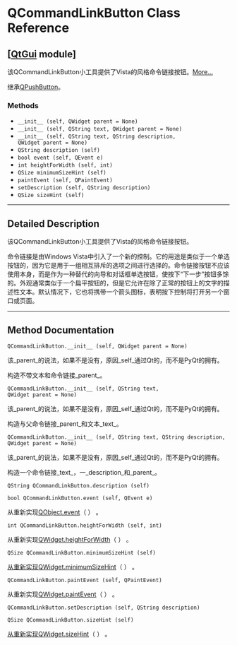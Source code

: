 # QCommandLinkButton Class Reference

## [[QtGui](index.htm) module]

该QCommandLinkButton小工具提供了Vista的风格命令链接按钮。[More...](#details)

继承[QPushButton](qpushbutton.html)。

### Methods

*   `__init__ (self, QWidget parent = None)`
*   `__init__ (self, QString text, QWidget parent = None)`
*   `__init__ (self, QString text, QString description, QWidget parent = None)`
*   `QString description (self)`
*   `bool event (self, QEvent e)`
*   `int heightForWidth (self, int)`
*   `QSize minimumSizeHint (self)`
*   `paintEvent (self, QPaintEvent)`
*   `setDescription (self, QString description)`
*   `QSize sizeHint (self)`

* * *

## Detailed Description

该QCommandLinkButton小工具提供了Vista的风格命令链接按钮。

命令链接是由Windows Vista中引入了一个新的控制。它的用途是类似于一个单选按钮的，因为它是用于一组相互排斥的选项之间进行选择的。命令链接按钮不应该使用本身，而是作为一种替代的向导和对话框单选按钮，使按下“下一步”按钮多馀的。外观通常类似于一个扁平按钮的，但是它允许在除了正常的按钮上的文字的描述性文本。默认情况下，它也将携带一个箭头图标，表明按下控制将打开另一个窗口或页面。

* * *

## Method Documentation

```
QCommandLinkButton.__init__ (self, QWidget parent = None)
```

该_parent_的说法，如果不是没有，原因_self_通过Qt的，而不是PyQt的拥有。

构造不带文本和命令链接_parent_。

```
QCommandLinkButton.__init__ (self, QString text, QWidget parent = None)
```

该_parent_的说法，如果不是没有，原因_self_通过Qt的，而不是PyQt的拥有。

构造与父命令链接_parent_和文本_text_。

```
QCommandLinkButton.__init__ (self, QString text, QString description, QWidget parent = None)
```

该_parent_的说法，如果不是没有，原因_self_通过Qt的，而不是PyQt的拥有。

构造一个命令链接_text_，一_description_和_parent_。

```
QString QCommandLinkButton.description (self)
```

```
bool QCommandLinkButton.event (self, QEvent e)
```

从重新实现[QObject.event](qobject.html#event)（ ） 。

```
int QCommandLinkButton.heightForWidth (self, int)
```

从重新实现[QWidget.heightForWidth](qwidget.html#heightForWidth)（ ） 。

```
QSize QCommandLinkButton.minimumSizeHint (self)
```

[](qsize.html)

[从重新实现](qsize.html)[QWidget.minimumSizeHint](qwidget.html#minimumSizeHint-prop)（ ） 。

```
QCommandLinkButton.paintEvent (self, QPaintEvent)
```

从重新实现[QWidget.paintEvent](qwidget.html#paintEvent)（ ） 。

```
QCommandLinkButton.setDescription (self, QString description)
```

```
QSize QCommandLinkButton.sizeHint (self)
```

[](qsize.html)

[从重新实现](qsize.html)[QWidget.sizeHint](qwidget.html#sizeHint-prop)（ ） 。